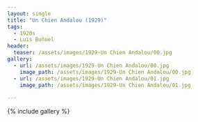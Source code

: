 ```yaml
---
layout: single
title: "Un Chien Andalou (1929)"
tags:
  - 1920s 
  - Luis Buñuel
header:
  teaser: /assets/images/1929-Un Chien Andalou/00.jpg
gallery:
  - url: /assets/images/1929-Un Chien Andalou/00.jpg
    image_path: /assets/images/1929-Un Chien Andalou/00.jpg  
  - url: /assets/images/1929-Un Chien Andalou/01.jpg
    image_path: /assets/images/1929-Un Chien Andalou/01.jpg
  
---
```

{% include gallery %}
